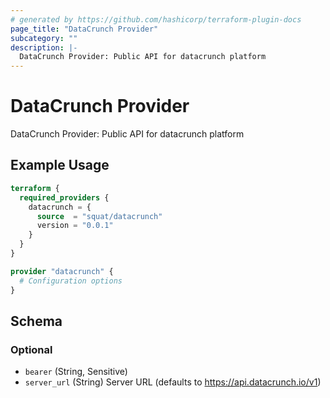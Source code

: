 ```yaml
---
# generated by https://github.com/hashicorp/terraform-plugin-docs
page_title: "DataCrunch Provider"
subcategory: ""
description: |-
  DataCrunch Provider: Public API for datacrunch platform
---
```


# DataCrunch Provider

DataCrunch Provider: Public API for datacrunch platform

## Example Usage

```terraform
terraform {
  required_providers {
    datacrunch = {
      source  = "squat/datacrunch"
      version = "0.0.1"
    }
  }
}

provider "datacrunch" {
  # Configuration options
}
```

<!-- schema generated by tfplugindocs -->
## Schema

### Optional

- `bearer` (String, Sensitive)
- `server_url` (String) Server URL (defaults to https://api.datacrunch.io/v1)
